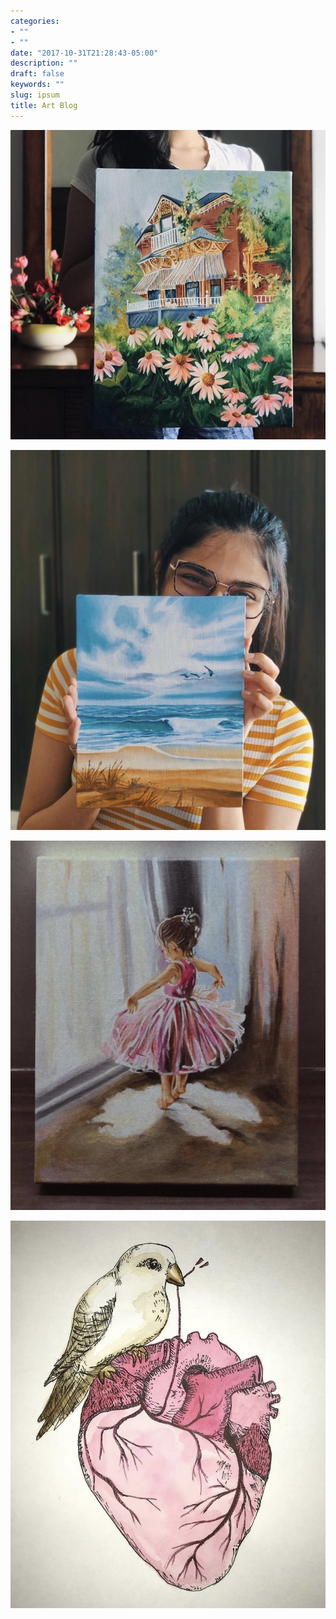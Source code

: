 ```yaml
---
categories:
- ""
- ""
date: "2017-10-31T21:28:43-05:00"
description: ""
draft: false
keywords: ""
slug: ipsum
title: Art Blog 
---
```


![art 1](https://github.com/ishitaa-jindal/my_portfolio_website/blob/master/static/img/projects/IMG-1399.jpg?raw=TRUE)

![art 2](https://github.com/ishitaa-jindal/my_portfolio_website/blob/master/static/img/projects/IMG-1401.jpg?raw=TRUE)

![art 3](https://github.com/ishitaa-jindal/my_portfolio_website/blob/master/static/img/projects/IMG-1400.jpg?raw=TRUE)

![art 4](https://github.com/ishitaa-jindal/my_portfolio_website/blob/master/static/img/projects/IMG-1402.jpg?raw=TRUE)

